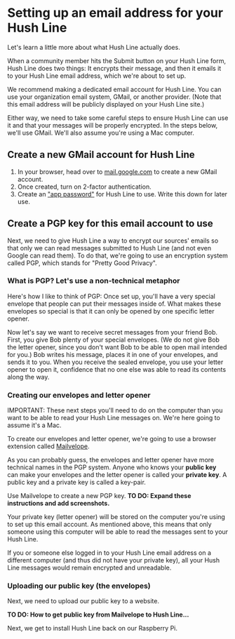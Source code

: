 # Setting up an email address for your Hush Line

Let's learn a little more about what Hush Line actually does. 

When a community member hits the Submit button on your Hush Line form, Hush Line does two things: It encrypts their message, and then it emails it to your Hush Line email address, which we're about to set up.

We recommend making a dedicated email account for Hush Line. You can use your organization email system, GMail, or another provider. (Note that this email address will be publicly displayed on your Hush Line site.)

Either way, we need to take some careful steps to ensure Hush Line can use it and that your messages will be properly encrypted. In the steps below, we'll use GMail. We'll also assume you're using a Mac computer.

## Create a new GMail account for Hush Line

1. In your browser, head over to [mail.google.com](mail.google.com/) to create a new GMail account.
2. Once created, turn on 2-factor authentication.
3. Create an ["app password"](https://support.google.com/accounts/answer/185833?hl=en) for Hush Line to use. Write this down for later use.

## Create a PGP key for this email account to use

Next, we need to give Hush Line a way to encrypt our sources' emails so that only we can read messages submitted to Hush Line (and not even Google can read them). To do that, we're going to use an encryption system called PGP, which stands for "Pretty Good Privacy". 

### What is PGP? Let's use a non-technical metaphor

Here's how I like to think of PGP: Once set up, you'll have a very special envelope that people can put their messages inside of. What makes these envelopes so special is that it can only be opened by one specific letter opener. 

Now let's say we want to receive secret messages from your friend Bob. First, you give Bob plenty of your special envelopes. (We do not give Bob the letter opener, since you don't want Bob to be able to open mail intended for you.) Bob writes his message, places it in one of your envelopes, and sends it to you. When you receive the sealed envelope, you use your letter opener to open it, confidence that no one else was able to read its contents along the way. 

### Creating our envelopes and letter opener

IMPORTANT: These next steps you'll need to do on the computer than you want to be able to read your Hush Line messages on. We're here going to assume it's a Mac. 

To create our envelopes and letter opener, we're going to use a browser extension called [Mailvelope](https://mailvelope.com/en/). 

As you can probably guess, the envelopes and letter opener have more technical names in the PGP system. Anyone who knows your **public key** can make your envelopes and the letter opener is called your **private key**. A public key and a private key is called a key-pair.

Use Mailvelope to create a new PGP key. **TO DO: Expand these instructions and add screenshots.**
<!-- Once you've installed GPG Tools, open a tool called GPG Keychain. Click "New" at the top of the window to create a key-pair (a public and private key) for our new Hush Line email address. Enter your Hush Line email address. Then choose a strong password or passphrase for your PGP password -- this will protect your private key (letter opener). -->

Your private key (letter opener) will be stored on the computer you're using to set up this email account. As mentioned above, this means that only someone using this computer will be able to read the messages sent to your Hush Line.

If you or someone else logged in to your Hush Line email address on a different computer (and thus did not have your private key), all your Hush Line messages would remain encrypted and unreadable.

### Uploading our public key (the envelopes)
Next, we need to upload our public key to a website.

**TO DO: How to get public key from Mailvelope to Hush Line...**
<!-- This address verification process will take you to a URL that you will need later. It should look something like `https://keys.openpgp.org/vks/v1/by-fingerprint/D278DD437B275C8668989A4B425C6C74405C3EB1`. This is essentially the URL for your public PGP key. For now, paste it into a note or text file. (If you didn't save it, you can visit [https://keys.openpgp.org](https://keys.openpgp.org/) and search for your Hush Line email address and find it that way). -->

Next, we get to install Hush Line back on our Raspberry Pi.
